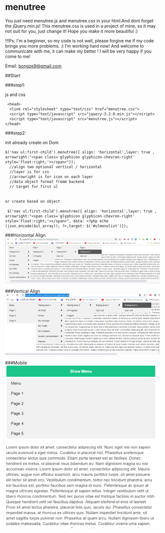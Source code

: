 # menutree

You just need menutree.js and menutree.css in your html.And dont forget the jQuery.min.js! This menutree.css is used in a project of mine, so it may not suit for you, just change it! Hope you make it more beautiful :)

!!!Ps: I'm a beginner, so my code is not well, please forgive me if my code brings you more problems. :) I'm working hard now! And welcome to communicate with me, it can make my better ! I will be very happy if you come to me!


Email: bongze9@gmail.com


##Start

###step1:

js and css<br/>
```
 <head>
  <link rel="stylesheet" type="text/css" href="menutree.css">
  <script type="text/javascript" src="jquery-3.2.0.min.js"></script>
  <script type="text/javascript" src="menutree.js"></script>
</head> 
  ```


###step2:

init
already create on Dom

    $('nav ul:first-child').menutree({ align: 'horizontal',layer: true , arrowright:"<span class='glyphicon glyphicon-chevron-right' style='float:right;'></span>"});
      //align two optional vertical / horizontal 
      //layer is for css 
      //arrowright is for icon on each layer
      //data object format fromm backend
      // target for first ul
  
    
    or create based on object
    
     $('nav ul:first-child').menutree({ align: 'horizontal',layer: true , arrowright:"<span class='glyphicon glyphicon-chevron-right' style='float:right;'></span>", data: <?php echo (json_encode($ul_array)); ?>,target: $('#ulmenulist')});


###Horizontal Align
![ScreenShot](https://github.com/jacksonbong/menutree/blob/master/horizontal.png)

###Vertical Align
![ScreenShot](https://github.com/jacksonbong/menutree/blob/master/treemenuvertical.png)

###Mobile
![ScreenShot](https://github.com/jacksonbong/menutree/blob/master/mobile.PNG)


